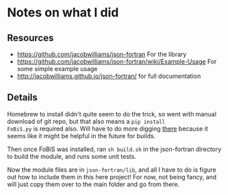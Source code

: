 # Notes on what I did

## Resources
- https://github.com/jacobwilliams/json-fortran For the library
- https://github.com/jacobwilliams/json-fortran/wiki/Example-Usage  For some simple example usage
- http://jacobwilliams.github.io/json-fortran/ for full documentation

## Details

Homebrew to install didn't quite seem to do the trick, so went with manual download of git repo, but that also means a <code>pip install FoBiS.py</code> is required also. Will have to do more digging [there](https://github.com/szaghi/FoBiS) because it seems like it might be helpful in the future for builds.

Then once FoBiS was installed, ran <code>sh build.sh</code> in the json-fortran directory to build the module, and runs some unit tests.

Now the module files are in <code>json-fortran/lib</code>, and all I have to do is figure out how to include them in this here project! For now, not being fancy, and will just copy them over to the main folder and go from there. 
